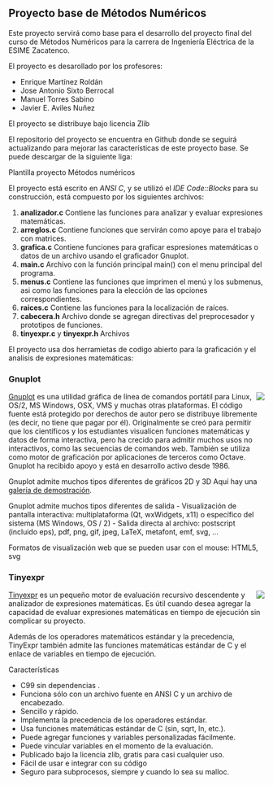 ## Proyecto base de Métodos Numéricos

Este proyecto servirá como base para el desarrollo del proyecto final del curso de Métodos Numéricos para la carrera de Ingeniería Eléctrica de la ESIME Zacatenco.

El proyecto es desarollado por los profesores:

- Enrique Martínez Roldán
- Jose Antonio Sixto Berrocal
- Manuel Torres Sabino
- Javier E. Aviles Nuñez

El proyecto se distribuye bajo licencia Zlib

El repositorio del proyecto se encuentra en Github donde se seguirá actualizando para mejorar las características de este proyecto base. Se puede descargar de la siguiente liga:

Plantilla proyecto Métodos numéricos


El proyecto está escrito en *ANSI C*, y se utilizó el *IDE Code::Blocks* para su construcción, está compuesto por los siguientes archivos:

1. **analizador.c** Contiene las funciones para analizar y evaluar expresiones matemáticas.
2. **arreglos.c** Contiene funciones que servirán como apoye para el trabajo con matrices.
3. **grafica.c** Contiene funciones para graficar espresiones matemáticas o datos de un archivo usando el graficador Gnuplot.
4. **main.c** Archivo con la función principal main() con el menu principal del programa.
5. **menus.c** Contiene las funciones que imprimen el menú y los submenus, asi como las funciones para la elección de las opciones correspondientes.
6. **raices.c** Contiene las funciones para la localización de raíces.
7. **cabecera.h** Archivo donde se agregan directivas del preprocesador y prototipos de funciones.
8. **tinyexpr.c** y **tinyexpr.h** Archivos

El proyecto usa dos herramietas de codigo abierto para la graficación y el analisis de expresiones matemáticas:

### Gnuplot
<img style="float: right;" src="http://www.gnuplot.info/figs/gaussians.png">

[Gnuplot](http://www.gnuplot.info) es una utilidad gráfica de línea de comandos portátil para Linux, OS/2, MS Windows, OSX, VMS y muchas otras plataformas. El código fuente está protegido por derechos de autor pero se distribuye libremente (es decir, no tiene que pagar por él). Originalmente se creó para permitir que los científicos y los estudiantes visualicen funciones matemáticas y datos de forma interactiva, pero ha crecido para admitir muchos usos no interactivos, como las secuencias de comandos web. También se utiliza como motor de graficación por aplicaciones de terceros como Octave. Gnuplot ha recibido apoyo y está en desarrollo activo desde 1986.

Gnuplot admite muchos tipos diferentes de gráficos 2D y 3D
    Aquí hay una [galería de demostración](http://www.gnuplot.info/screenshots/index.html#demos "galería gnuplot").

Gnuplot admite muchos tipos diferentes de salida
    - Visualización de pantalla interactiva: 		multiplataforma (Qt, wxWidgets, x11) o específico del sistema (MS Windows, OS / 2)
    - Salida directa al archivo: 		postscript (incluido eps), pdf, png, gif, jpeg, LaTeX, metafont, emf, svg, ...

Formatos de visualización web que se pueden usar con el mouse: 		HTML5, svg

### Tinyexpr
<img style="float: right;" src="https://codeplea.com/public/content/tinyexpr_logo.png">

[Tinyexpr](https://github.com/codeplea/tinyexpr) es un pequeño motor de evaluación recursivo descendente y analizador de expresiones matemáticas. Es útil cuando desea agregar la capacidad de evaluar expresiones matemáticas en tiempo de ejecución sin complicar su proyecto.

Además de los operadores matemáticos estándar y la precedencia, TinyExpr también admite las funciones matemáticas estándar de C y el enlace de variables en tiempo de ejecución.

Características

- C99 sin dependencias .
- Funciona sólo con un archivo fuente en ANSI C y un archivo de encabezado.
- Sencillo y rápido.
- Implementa la precedencia de los operadores estándar.
- Usa funciones matemáticas estándar de C (sin, sqrt, ln, etc.).
- Puede agregar funciones y variables personalizadas fácilmente.
- Puede vincular variables en el momento de la evaluación.
- Publicado bajo la licencia zlib, gratis para casi cualquier uso.
- Fácil de usar e integrar con su código
- Seguro para subprocesos, siempre y cuando lo sea su malloc.

